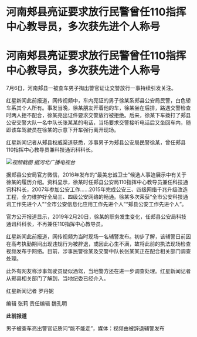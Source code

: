 # 河南郏县亮证要求放行民警曾任110指挥中心教导员，多次获先进个人称号

# 河南郏县亮证要求放行民警曾任110指挥中心教导员，多次获先进个人称号

7月6日，河南郏县一被查车男子掏出警官证让交警放行一事持续引发关注。

红星新闻此前报道，网传视频中，车内亮证的男子徐某系郏县公安局民警，白色轿车系其个人所有。事发当晚，徐某朋友开着他的车，徐某坐在后排，路遇交警检查时两人拒不配合，徐某亮出证件要求交警放行被拒绝。后来，徐某下车拨打了郏县公安交警大队一名中队长张某某的电话，当场要求交警接听电话后又坐回车内，随即该车驾驶员在徐某的示意下开车强行离开现场。

红星新闻记者从郏县权威渠道获悉，涉事男子为郏县公安局民警徐某，曾任郏县110指挥中心教导员兼科技通讯科科长。

![](https://inews.gtimg.com/om_bt/OliULA9vMRxTrGWdrfek_o0RsuzkrWGlR6aSzgSeg5d7cAA/1000)_视频截图
据河北广播电视台_

据郏县公安局官方微信，2016年发布的“最美忠诚卫士”候选人事迹展示中有关于徐某的履历介绍。资料显示，徐某时任郏县公安局110指挥中心教导员兼任科技通讯科科长，2007年参加公安工作……2015年完成公安三、四级网络千兆升级改造工程，全力维护好全局三、四级公安网络的畅通。徐某多次荣获“全市公安科技通讯工作先进个人”“全市公安信息化应用工作先进个人”“郏县公安工作先进个人”。

官方公开报道显示，2019年2月20日，徐某的职务发生变化，任郏县公安局科技通讯科科长，不再兼任110指挥中心教导员。

红星新闻此前报道，网传视频为当时现场一名辅警发布。初步了解，该辅警日前因在高考执勤期间出现违规行为被辞退，或因此心生不满，故将此前的执法现场检查视频发布于网络。目前，涉事民警徐某及交警中队长张某某正在配合相关部门调查处理。

此外有网友称涉事驾驶员疑似酒驾，当地警方还在进一步调查处理。红星新闻记者从郏县相关部门了解到，当地纪委已经介入。

红星新闻记者 罗丹妮

编辑 张莉 责任编辑 魏孔明

**此前报道**

男子被查车亮出警官证质问“能不能走”，媒体：视频由被辞退辅警发布

